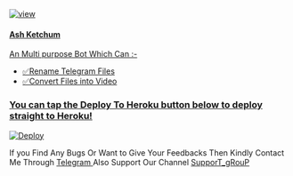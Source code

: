 <a href="https://en.wikipedia.org/wiki/Ash_Ketchum">
  <img src="https://telegra.ph/file/013ef6edf8752a64b9ee9.jpg" alt="view">    
   

#### Ash Ketchum

An Multi purpose Bot Which Can :-
* ✅Rename Telegram Files 
* ✅Convert Files into Video


### You can tap the Deploy To Heroku button below to deploy straight to Heroku!

[![Deploy](https://www.herokucdn.com/deploy/button.svg)](https://heroku.com/deploy?template=https://github.com/Judson-web/FileRenameBot)

If you Find Any Bugs Or Want to Give Your Feedbacks Then Kindly Contact Me Through [Telegram ](https://telegram.dog/VAMPIRE_KING_NO_1) 
Also Support Our Channel [SupporT_gRouP](https://telegram.dog/PRIMER_ROOM) 
